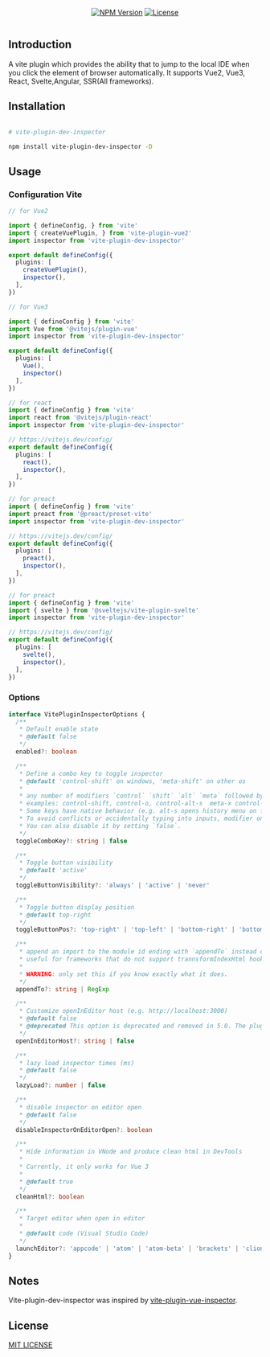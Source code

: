 
<p align="center">
  <a href="https://www.npmjs.com/package/vite-plugin-dev-inspector" target="_blank" rel="noopener noreferrer"><img src="https://badgen.net/npm/v/vite-plugin-dev-inspector" alt="NPM Version" /></a>
  <a href="https://github.com/hellof2e/vite-plugin-dev-inspector/blob/main/LICENSE" target="_blank" rel="noopener noreferrer"><img src="https://badgen.net/github/license/hellof2e/vite-plugin-dev-inspector" alt="License" /></a>
</p>


<p align="center">
<a href="https://stackblitz.com/edit/vitejs-vite-shxjct?file=src%2FApp.vue"><img src="https://developer.stackblitz.com/img/open_in_stackblitz.svg" alt=""></a>
</p>


## Introduction

A vite plugin which provides the ability that to jump to the local IDE when you click the element of browser automatically. It supports Vue2, Vue3, React, Svelte,Angular, SSR(All frameworks).

## Installation

```bash

# vite-plugin-dev-inspector

npm install vite-plugin-dev-inspector -D


```

## Usage

### Configuration Vite

```ts
// for Vue2

import { defineConfig, } from 'vite'
import { createVuePlugin, } from 'vite-plugin-vue2'
import inspector from 'vite-plugin-dev-inspector'

export default defineConfig({
  plugins: [
    createVuePlugin(),
    inspector(),
  ],
})
```

```ts
// for Vue3

import { defineConfig } from 'vite'
import Vue from '@vitejs/plugin-vue'
import inspector from 'vite-plugin-dev-inspector'

export default defineConfig({
  plugins: [
    Vue(),
    inspector()
  ],
})
```

```ts
// for react
import { defineConfig } from 'vite'
import react from '@vitejs/plugin-react'
import inspector from 'vite-plugin-dev-inspector'

// https://vitejs.dev/config/
export default defineConfig({
  plugins: [
    react(),
    inspector(),
  ],
})
```

```ts
// for preact
import { defineConfig } from 'vite'
import preact from '@preact/preset-vite'
import inspector from 'vite-plugin-dev-inspector'

// https://vitejs.dev/config/
export default defineConfig({
  plugins: [
    preact(),
    inspector(),
  ],
})
```


```ts
// for preact
import { defineConfig } from 'vite'
import { svelte } from '@sveltejs/vite-plugin-svelte'
import inspector from 'vite-plugin-dev-inspector'

// https://vitejs.dev/config/
export default defineConfig({
  plugins: [
    svelte(),
    inspector(),
  ],
})
```

### Options


```ts
interface VitePluginInspectorOptions {
  /**
   * Default enable state
   * @default false
   */
  enabled?: boolean

  /**
   * Define a combo key to toggle inspector
   * @default 'control-shift' on windows, 'meta-shift' on other os
   *
   * any number of modifiers `control` `shift` `alt` `meta` followed by zero or one regular key, separated by -
   * examples: control-shift, control-o, control-alt-s  meta-x control-meta
   * Some keys have native behavior (e.g. alt-s opens history menu on firefox).
   * To avoid conflicts or accidentally typing into inputs, modifier only combinations are recommended.
   * You can also disable it by setting `false`.
   */
  toggleComboKey?: string | false

  /**
   * Toggle button visibility
   * @default 'active'
   */
  toggleButtonVisibility?: 'always' | 'active' | 'never'

  /**
   * Toggle button display position
   * @default top-right
   */
  toggleButtonPos?: 'top-right' | 'top-left' | 'bottom-right' | 'bottom-left'

  /**
   * append an import to the module id ending with `appendTo` instead of adding a script into body
   * useful for frameworks that do not support trannsformIndexHtml hook (e.g. Nuxt3)
   *
   * WARNING: only set this if you know exactly what it does.
   */
  appendTo?: string | RegExp

  /**
   * Customize openInEditor host (e.g. http://localhost:3000)
   * @default false
   * @deprecated This option is deprecated and removed in 5.0. The plugin now automatically detects the correct host.
   */
  openInEditorHost?: string | false

  /**
   * lazy load inspector times (ms)
   * @default false
   */
  lazyLoad?: number | false

  /**
   * disable inspector on editor open
   * @default false
   */
  disableInspectorOnEditorOpen?: boolean

  /**
   * Hide information in VNode and produce clean html in DevTools
   *
   * Currently, it only works for Vue 3
   *
   * @default true
   */
  cleanHtml?: boolean

  /**
   * Target editor when open in editor
   *
   * @default code (Visual Studio Code)
   */
  launchEditor?: 'appcode' | 'atom' | 'atom-beta' | 'brackets' | 'clion' | 'code' | 'code-insiders' | 'codium' | 'emacs' | 'idea' | 'notepad++' | 'pycharm' | 'phpstorm' | 'rubymine' | 'sublime' | 'vim' | 'visualstudio' | 'webstorm'
}
```


## Notes
Vite-plugin-dev-inspector was inspired by [vite-plugin-vue-inspector](https://github.com/webfansplz/vite-plugin-vue-inspector).

## License

[MIT LICENSE](./LICENSE)

